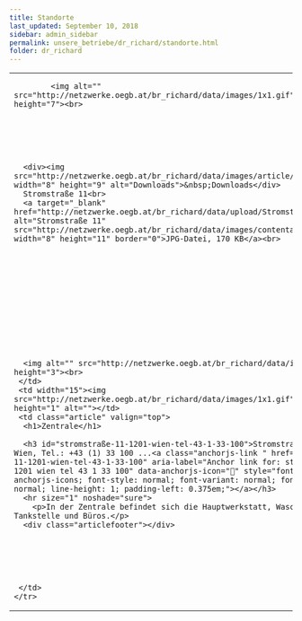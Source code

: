 ```yaml
---
title: Standorte
last_updated: September 10, 2018
sidebar: admin_sidebar
permalink: unsere_betriebe/dr_richard/standorte.html
folder: dr_richard
---
```


<table cellpadding="0" cellspacing="0" border="0" summary="" width="450">
    <tbody><tr width="450">
     <td valign="top" class="articleleftcolumn">
      <img src="https://br-richard.github.io/images/dr_richard/Auto_14.gif" alt="" border="0"><br>
      
      
			<img alt="" src="http://netzwerke.oegb.at/br_richard/data/images/1x1.gif" width="1" height="7"><br>
			
      
      
			
			
      
      <div><img src="http://netzwerke.oegb.at/br_richard/data/images/article/downloads.gif" width="8" height="9" alt="Downloads">&nbsp;Downloads</div>
      Stromstraße 11<br>
      <a target="_blank" href="http://netzwerke.oegb.at/br_richard/data/upload/Stromstr 01.jpg"><img alt="Stromstraße 11" src="http://netzwerke.oegb.at/br_richard/data/images/contentarrow.gif" width="8" height="11" border="0">JPG-Datei, 170 KB</a><br>
<br>      
<br>      
<br>      
<br>      
<br>      
<br>      
<br>      
<br>      
<br>      
      
      <img alt="" src="http://netzwerke.oegb.at/br_richard/data/images/1x1.gif" height="3"><br>
     </td>
     <td width="15"><img src="http://netzwerke.oegb.at/br_richard/data/images/1x1.gif" width="15" height="1" alt=""></td>
     <td class="article" valign="top">
      <h1>Zentrale</h1>
      
      <h3 id="stromstraße-11-1201-wien-tel-43-1-33-100">Stromstraße 11, 1201 Wien, Tel.: +43 (1) 33 100 ...<a class="anchorjs-link " href="#stromstraße-11-1201-wien-tel-43-1-33-100" aria-label="Anchor link for: stromstraße 11 1201 wien tel 43 1 33 100" data-anchorjs-icon="" style="font-family: anchorjs-icons; font-style: normal; font-variant: normal; font-weight: normal; line-height: 1; padding-left: 0.375em;"></a></h3>
      <hr size="1" noshade="sure">
   		<p>In der Zentrale befindet sich die Hauptwerkstatt, Waschanlage, Tankstelle und Büros.</p>
      <div class="articlefooter"></div>




     

     </td>
    </tr>
   </tbody></table>

